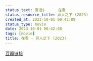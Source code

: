 ```yaml
---
status_text: 废话$      在看
status_resource_title: 异人之下‎ (2023)
created_at: 2023-10-01 00:42:08
status_type: movie
date: 2023-10-01 00:42:08
tags: [movie]
title: 在看 - 异人之下‎ (2023)
---
```

[豆瓣链接](https://movie.douban.com/subject/26853822/)
